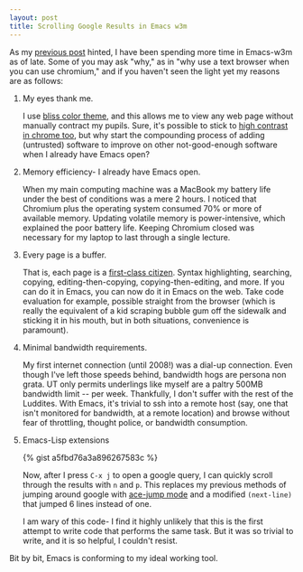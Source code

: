 ```yaml
---
layout: post
title: Scrolling Google Results in Emacs w3m
---
```


As my [previous post](http://ericscrosson.wordpress.com/2013/03/08/burying-the-compilation-buffer/) hinted, I have been spending more time in Emacs-w3m as of late. Some of you may ask "why," as in "why use a text browser when you can use chromium," and if you haven't seen the light yet my reasons are as follows:

1. My eyes thank me.

	I use [bliss color theme](https://github.com/Emacsfodder/Emacs-bliss-theme), and this allows me to view any web page without manually contract my pupils. Sure, it's possible to stick to [high contrast in chrome too](https://chrome.google.com/webstore/detail/high-contrast/djcfdncoelnlbldjfhinnjlhdjlikmph), but why start the compounding process of adding (untrusted) software to improve on other not-good-enough software when I already have Emacs open?

2. Memory efficiency- I already have Emacs open.

	When my main computing machine was a MacBook my battery life under the best of conditions was a mere 2 hours. I noticed that Chromium plus the operating system consumed 70% or more of available memory. Updating volatile memory is power-intensive, which explained the poor battery life. Keeping Chromium closed was necessary for my laptop to last through a single lecture.

3. Every page is a buffer.

	That is, each page is a [first-class citizen](https://sites.google.com/site/steveyegge2/effective-emacs). Syntax highlighting, searching, copying, editing-then-copying, copying-then-editing, and more. If you can do it in Emacs, you can now do it in Emacs on the web. Take code evaluation for example, possible straight from the browser (which is really the equivalent of a kid scraping bubble gum off the sidewalk and sticking it in his mouth, but in both situations, convenience is paramount).

4. Minimal bandwidth requirements.

	My first internet connection (until 2008!) was a dial-up connection. Even though I've left those speeds behind, bandwidth hogs are persona non grata. UT only permits underlings like myself are a paltry 500MB bandwidth limit -- per week. Thankfully, I don't suffer with the rest of the Luddites. With Emacs, it's trivial to ssh into a remote host (say, one that isn't monitored for bandwidth, at a remote location) and browse without fear of throttling, thought police, or bandwidth consumption.

5. Emacs-Lisp extensions

	{% gist a5fbd76a3a896267583c %}

    Now, after I press `C-x j` to open a google query, I can quickly scroll through the results with `n` and `p`. This replaces my previous methods of jumping around google with [ace-jump mode](http://www.Emacswiki.org/Emacs/AceJump) and a modified `(next-line)` that jumped 6 lines instead of one.

    I am wary of this code- I find it highly unlikely that this is the first attempt to write code that performs the same task. But it was so trivial to write, and it is so helpful, I couldn't resist.

Bit by bit, Emacs is conforming to my ideal working tool.
